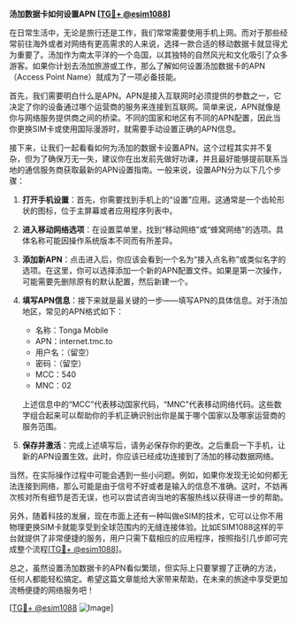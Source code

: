 **汤加数据卡如何设置APN [[TG💪+ @esim1088](https://t.me/s/esim1088)]**

在日常生活中，无论是旅行还是工作，我们常常需要使用手机上网。而对于那些经常前往海外或者对网络有更高需求的人来说，选择一款合适的移动数据卡就显得尤为重要了。汤加作为南太平洋的一个岛国，以其独特的自然风光和文化吸引了众多游客。如果你计划去汤加旅游或工作，那么了解如何设置汤加数据卡的APN（Access Point Name）就成为了一项必备技能。

首先，我们需要明白什么是APN。APN是接入互联网时必须提供的参数之一，它决定了你的设备通过哪个运营商的服务来连接到互联网。简单来说，APN就像是你与网络服务提供商之间的桥梁。不同的国家和地区有不同的APN配置，因此当你更换SIM卡或使用国际漫游时，就需要手动设置正确的APN信息。

接下来，让我们一起看看如何为汤加的数据卡设置APN。这个过程其实并不复杂，但为了确保万无一失，建议你在出发前先做好功课，并且最好能够提前联系当地的通信服务商获取最新的APN设置指南。一般来说，设置APN分为以下几个步骤：

1. **打开手机设置**：首先，你需要找到手机上的“设置”应用。这通常是一个齿轮形状的图标，位于主屏幕或者应用程序列表中。

2. **进入移动网络选项**：在设置菜单里，找到“移动网络”或“蜂窝网络”的选项。具体名称可能因操作系统版本不同而有所差异。

3. **添加新APN**：点击进入后，你应该会看到一个名为“接入点名称”或类似名字的选项。在这里，你可以选择添加一个新的APN配置文件。如果是第一次操作，可能需要先删除原有的默认配置，然后新建一个。

4. **填写APN信息**：接下来就是最关键的一步——填写APN的具体信息。对于汤加地区，常见的APN格式如下：
   - 名称：Tonga Mobile
   - APN：internet.tmc.to
   - 用户名：（留空）
   - 密码：（留空）
   - MCC：540
   - MNC：02

   上述信息中的“MCC”代表移动国家代码，“MNC”代表移动网络代码。这些数字组合起来可以帮助你的手机正确识别出你是属于哪个国家以及哪家运营商的服务范围。

5. **保存并激活**：完成上述填写后，请务必保存你的更改。之后重启一下手机，让新的APN设置生效。此时，你应该已经成功连接到了汤加的移动数据网络。

当然，在实际操作过程中可能会遇到一些小问题。例如，如果你发现无论如何都无法连接到网络，那么可能是由于信号不好或者是输入的信息不准确。这时，不妨再次核对所有细节是否无误，也可以尝试咨询当地的客服热线以获得进一步的帮助。

另外，随着科技的发展，现在市面上还有一种叫做eSIM的技术，它可以让你不用物理更换SIM卡就能享受到全球范围内的无缝连接体验。比如ESIM1088这样的平台就提供了非常便捷的服务，用户只需下载相应的应用程序，按照指引几步即可完成整个流程[[TG💪+ @esim1088](https://t.me/s/esim1088)]。

总之，虽然设置汤加数据卡的APN看似繁琐，但实际上只要掌握了正确的方法，任何人都能轻松搞定。希望这篇文章能给大家带来帮助，在未来的旅途中享受更加流畅便捷的网络服务吧！

[[TG💪+ @esim1088](https://t.me/s/esim1088) ![Image](https://i.postimg.cc/4NQfJmqS/Snipaste-2025-05-13-00-14-12.png)]